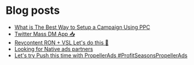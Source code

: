 # Blog posts
<!-- BLOG-POST-LIST:START -->
- [What is The Best Way to Setup a Campaign Using PPC](https://afflift.com/f/threads/what-is-the-best-way-to-setup-a-campaign-using-ppc.9953/)
- [Twitter Mass DM App 📥](https://afflift.com/f/threads/twitter-mass-dm-app-%F0%9F%93%A5.9954/)
- [Revcontent RON + VSL Let&#39;s do this 🚀](https://afflift.com/f/threads/revcontent-ron-vsl-lets-do-this-%F0%9F%9A%80.9662/)
- [Looking for Native ads partners](https://afflift.com/f/threads/looking-for-native-ads-partners.9951/)
- [Let&#39;s try Push this time with PropellerAds #ProfitSeasonsPropellerAds](https://afflift.com/f/threads/lets-try-push-this-time-with-propellerads-profitseasonspropellerads.9952/)
<!-- BLOG-POST-LIST:END -->
